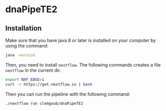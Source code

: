 # dnaPipeTE2

## Installation

Make sure that you have java 8 or later is installed
on your computer by using the command:

```bash
java -version 
```

Then, you need to install `nextflow`.
The following commands creates a file `nextflow` in the current dir.

```bash
export NXF_EDGE=1
curl -s https://get.nextflow.io | bash
```

Then you can run the pipeline with the following command:

```bash
./nextflow run clemgoub/dnaPipeTE2
```
